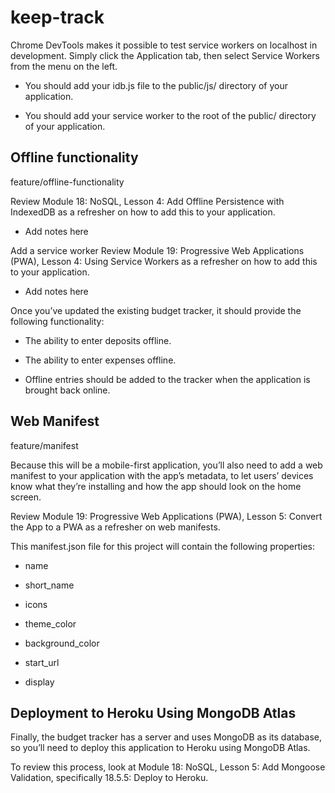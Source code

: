 # keep-track

Chrome DevTools makes it possible to test service workers on localhost in development. Simply click the Application tab, then select Service Workers from the menu on the left.

- You should add your idb.js file to the public/js/ directory of your application.

- You should add your service worker to the root of the public/ directory of your application.

## Offline functionality

feature/offline-functionality

Review Module 18: NoSQL, Lesson 4: Add Offline Persistence with IndexedDB as a refresher on how to add this to your application.
- Add notes here

Add a service worker
Review Module 19: Progressive Web Applications (PWA), Lesson 4: Using Service Workers as a refresher on how to add this to your application.
- Add notes here

Once you’ve updated the existing budget tracker, it should provide the following functionality:

- The ability to enter deposits offline.

- The ability to enter expenses offline.

- Offline entries should be added to the tracker when the application is brought back online.

## Web Manifest

feature/manifest

Because this will be a mobile-first application, you’ll also need to add a web manifest to your application with the app’s metadata, to let users’ devices know what they’re installing and how the app should look on the home screen.

Review Module 19: Progressive Web Applications (PWA), Lesson 5: Convert the App to a PWA as a refresher on web manifests.

This manifest.json file for this project will contain the following properties:

- name

- short_name

- icons

- theme_color

- background_color

- start_url

- display

## Deployment to Heroku Using MongoDB Atlas

Finally, the budget tracker has a server and uses MongoDB as its database, so you’ll need to deploy this application to Heroku using MongoDB Atlas. 

To review this process, look at Module 18: NoSQL, Lesson 5: Add Mongoose Validation, specifically 18.5.5: Deploy to Heroku.